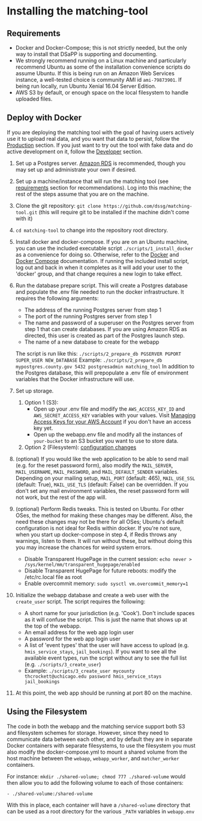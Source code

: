 # Installing the matching-tool

## Requirements

- Docker and Docker-Compose; this is not strictly needed, but the only way to install that DSaPP is supporting and documenting.
- We strongly recommend running on a Linux machine and particularly recommend Ubuntu as some of the installation convenience scripts do assume Ubuntu. If this is being run on an Amazon Web Services instance, a well-tested choice is community AMI id `ami-79873901`. If being run locally, run Ubuntu Xenial 16.04 Server Edition.
- AWS S3 by default, or enough space on the local filesystem to handle uploaded files.


## Deploy with Docker

If you are deploying the matching tool with the goal of having users actively use it to upload real data, and you want that data to persist, follow the [Production](#production) section. If you just want to try out the tool with fake data and do active development on it, follow the [Developer](/dev/getting-started) section.

1. Set up a Postgres server. [Amazon RDS](https://docs.aws.amazon.com/AmazonRDS/latest/UserGuide/CHAP_GettingStarted.CreatingConnecting.PostgreSQL.html) is recommended, though you may set up and administrate your own if desired.
2. Set up a machine/instance that will run the matching tool (see [requirements](#requirements) section for recommendations). Log into this machine; the rest of the steps assume that you are on the machine.
3. Clone the git repository: `git clone https://github.com/dssg/matching-tool.git` (this will require git to be installed if the machine didn't come with it)
4. `cd matching-tool` to change into the repository root directory.
5. Install docker and docker-compose. If you are on an Ubuntu machine, you can use the included executable script `./scripts/1_install_docker` as a convenience for doing so. Otherwise, refer to the [Docker](https://docs.docker.com/install) and [Docker Compose](https://docs.docker.com/compose/install/) documentation. If running the included install script, log out and back in when it completes as it will add your user to the 'docker' group, and that change requires a new login to take effect.
6. Run the database prepare script. This will create a Postgres database and populate the .env file needed to run the docker infrastructure. It requires the following arguments:
	- The address of the running Postgres server from step 1
	- The port of the running Postgres server from step 1
	- The name and password of a superuser on the Postgres server from step 1 that can create databases. If you are using Amazon RDS as directed, this user is created as part of the Postgres launch step.
	- The name of a new database to create for the webapp

	The script is run like this: `./scripts/2_prepare_db PGSERVER PGPORT SUPER_USER NEW_DATABASE`
	Example: `./scripts/2_prepare_db mypostgres.county.gov 5432 postgresadmin matching_tool`
	In addition to the Postgres database, this will prepopulate a .env file of environment variables that the Docker infrastructure will use.

7. Set up storage.
    1. Option 1 (S3):
	    - Open up your .env file and modify the `AWS_ACCESS_KEY_ID` and `AWS_SECRET_ACCESS_KEY` variables with your values. Visit [Managing Access Keys for your AWS Account](https://docs.aws.amazon.com/general/latest/gr/managing-aws-access-keys.html) if you don't have an access key yet.
	    - Open up the webapp.env file and modify all the instances of `your-bucket` to an S3 bucket you want to use to store data.
    2. Option 2 (Filesystem): [configuration changes](install.md#using-the-filesystem)
8. (optional) If you would like the web application to be able to send mail (e.g. for the reset password form), also modify the `MAIL_SERVER`, `MAIL_USERNAME`, `MAIL_PASSWORD`, and `MAIL_DEFAULT_SENDER` variables. Depending on your mailing setup, `MAIL_PORT` (default: 465), `MAIL_USE_SSL` (default: True), `MAIL_USE_TLS` (default: False) can be overridden. If you don't set any mail environment variables, the reset password form will not work, but the rest of the app will.
9. (optional) Perform Redis tweaks. This is tested on Ubuntu. For other OSes, the method for making these changes may be different. Also, the need these changes may not be there for all OSes; Ubuntu's default configuration is not ideal for Redis within docker. If you're not sure, when you start up docker-compose in step 4, if Redis throws any warnings, listen to them. It will run without these, but without doing this you may increase the chances for weird system errors.
	- Disable Transparent HugePage in the current session: `echo never > /sys/kernel/mm/transparent_hugepage/enabled`
	- Disable Transparent HugePage for future reboots: modify the /etc/rc.local file as root
	- Enable overcommit memory: `sudo sysctl vm.overcommit_memory=1`
10. Initialize the webapp database and create a web user with the `create_user` script. The script requires the following:
	- A short name for your jurisdiction (e.g. 'Cook'). Don't include spaces as it will confuse the script. This is just the name that shows up at the top of the webapp.
	- An email address for the web app login user
	- A password for the web app login user
	- A list of 'event types' that the user will have access to upload (e.g. `hmis_service_stays`, `jail_bookings`). If you want to see all the available event types, run the script without any to see the full list (e.g. `./scripts/3_create_user`)
	- Example: `./scripts/3_create_user mycounty thcrockett@uchicago.edu password hmis_service_stays jail_bookings`
11. At this point, the web app should be running at port 80 on the machine.

## Using the Filesystem

The code in both the webapp and the matching service support both S3 and filesystem schemes for storage. However, since they need to communicate data between each other, and by default they are in separate Docker containers with separate filesystems, to use the filesystem you must also modify the docker-compose.yml to mount a shared volume from the host machine between the `webapp`, `webapp_worker`, and `matcher_worker` containers.

For instance: `mkdir ./shared-volume; chmod 777 ./shared-volume` would then allow you to add the following volume to each of those containers:

`- ./shared-volume:/shared-volume`

With this in place, each container will have a `/shared-volume` directory that can be used as a root directory for the various `_PATH` variables in `webapp.env`
